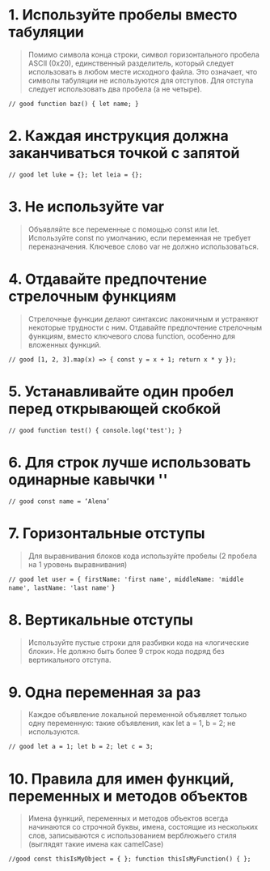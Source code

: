 # 1. Используйте пробелы вместо табуляции
>Помимо символа конца строки, символ горизонтального пробела ASCII (0x20), единственный разделитель, который следует использовать в любом месте исходного файла. Это означает, что символы табуляции не используются для отступов.
Для отступа следует использовать два пробела (а не четыре).

`// good
function baz() {
  let name;
}`

# 2. Каждая инструкция должна заканчиваться точкой с запятой
`// good
let luke = {};
let leia = {};`

# 3. Не используйте var
>Объявляйте все переменные с помощью const или let. Используйте const по умолчанию, если переменная не требует переназначения. Ключевое слово var не должно использоваться.

# 4. Отдавайте предпочтение стрелочным функциям
>Стрелочные функции делают синтаксис лаконичным и устраняют некоторые трудности с ним. Отдавайте предпочтение стрелочным функциям, вместо ключевого слова function, особенно для вложенных функций.

`// good
[1, 2, 3].map(x) => {
const y = x + 1;
return x * y
});`

# 5. Устанавливайте один пробел перед открывающей скобкой

`// good
function test() {
  console.log('test');
}`

# 6. Для строк лучше использовать одинарные кавычки ''

`// good
const name = ‘Alena’`

# 7. Горизонтальные отступы
>Для выравнивания блоков кода используйте пробелы (2 пробела на 1 уровень выравнивания)

`// good
let user = {
  firstName: 'first name',
  middleName: 'middle name',
  lastName: 'last name'`
}

# 8. Вертикальные отступы
> Используйте пустые строки для разбивки кода на «логические блоки». Не должно быть более 9 строк кода подряд без вертикального отступа.

# 9. Одна переменная за раз
>Каждое объявление локальной переменной объявляет только одну переменную: такие объявления, как let a = 1, b = 2; не используются.

`// good
let a = 1;
let b = 2;
let c = 3;`

# 10. Правила для имен функций, переменных и методов объектов
>Имена функций, переменных и методов объектов всегда начинаются со строчной буквы, имена, состоящие из нескольких слов, записываются с использованием верблюжьего стиля (выглядят такие имена как camelCase)

`//good
const thisIsMyObject = { };
function thisIsMyFunction() { };`
